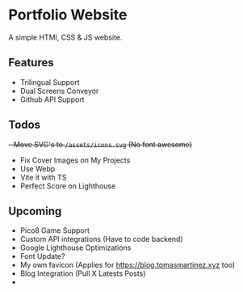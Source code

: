 # Portfolio Website

A simple HTMl, CSS & JS website.

## Features

- Trilingual Support
- Dual Screens Conveyor
- Github API Support

## Todos

~~- Move SVG's to `/assets/icons.svg` (No font awesome)~~
- Fix Cover Images on My Projects
- Use Webp
- Vite it with TS
- Perfect Score on Lighthouse

## Upcoming

- Pico8 Game Support
- Custom API integrations (Have to code backend)
- Google Lighthouse Optimizations
- Font Update?
- My own favicon (Applies for https://blog.tomasmartinez.xyz too)
- Blog Integration (Pull X Latests Posts)
- 
